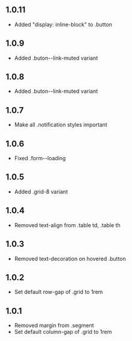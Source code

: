 ## 1.0.11

- Added "display: inline-block" to .button

## 1.0.9

- Added .buton--link-muted variant

## 1.0.8

- Added .buton--link-muted variant

## 1.0.7

- Make all .notification styles important

## 1.0.6

- Fixed .form--loading

## 1.0.5

- Added .grid-8 variant

## 1.0.4

- Removed text-align from .table td, .table th

## 1.0.3

- Removed text-decoration on hovered .button

## 1.0.2

- Set default row-gap of .grid to 1rem

## 1.0.1

- Removed margin from .segment
- Set default column-gap of .grid to 1rem
